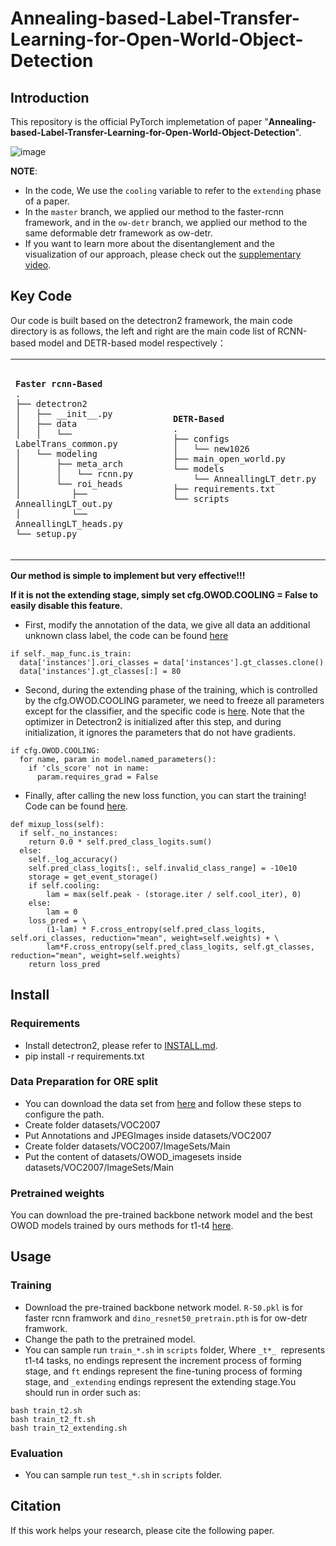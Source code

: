 # Annealing-based-Label-Transfer-Learning-for-Open-World-Object-Detection

## Introduction

This repository is the official PyTorch implemetation of paper "**Annealing-based-Label-Transfer-Learning-for-Open-World-Object-Detection**".

![image](https://github.com/DIG-Beihang/Annealing-based-Label-Transfer-Learning-for-Open-World-Object-Detection/blob/master/docs/AnnealingOWOD.png)
<!---
<p align="center">
  <img src="./docs/framework.gif" alt="framework">
</p>
-->

**NOTE**: 
- In the code, We use the `cooling` variable to refer to the `extending` phase of a paper.
- In the `master` branch, we applied our method to the faster-rcnn framework, and in the `ow-detr` branch, we applied our method to the same deformable detr framework as ow-detr.
- If you want to learn more about the disentanglement and the visualization of our approach, please check out the [supplementary video](https://github.com/DIG-Beihang/Annealing-based-Label-Transfer-Learning-for-Open-World-Object-Detection/blob/master/docs/video%20(4).mp4).

## Key Code

Our code is built based on the detectron2 framework, the main code directory is as follows, the left and right are the main code list of RCNN-based model and DETR-based model respectively： 

<html>
    <table style="width: 100%;">
        <tr>
            <td style="width: 50%;">
                <!--左侧内容-->
                <pre><code>
<strong>Faster rcnn-Based</strong> 
.
├── detectron2
│   ├── __init__.py
│   ├── data
│   │   └── LabelTrans_common.py
│   └── modeling
│       ├── meta_arch
│       │   └── rcnn.py
│       └── roi_heads
│          ├── AnneallingLT_out.py
│          └── AnneallingLT_heads.py
└── setup.py
            </code></pre>
            </td>
            <td style="width: 50%;">
                <!--右侧内容-->
                <pre><code>
<strong>DETR-Based</strong> 
.
├── configs
│   └── new1026
├── main_open_world.py
└── models
    └── AnneallingLT_detr.py
├── requirements.txt
└── scripts
                </code></pre>
            </td>
        </tr>
    </table>
</html>


**Our method is simple to implement but very effective!!!**

**If it is not the extending stage, simply set cfg.OWOD.COOLING = False to easily disable this feature.**
- First, modify the annotation of the data, we give all data an additional unknown class label, the code can be found [here](https://github.com/DIG-Beihang/Annealing-based-Label-Transfer-Learning-for-Open-World-Object-Detection/blob/ade50266435d699ece227192e08a46c26d57784f/detectron2/data/LabelTrans_common.py#L52)
```
if self._map_func.is_train:
  data['instances'].ori_classes = data['instances'].gt_classes.clone()
  data['instances'].gt_classes[:] = 80
```
- Second, during the extending phase of the training, which is controlled by the cfg.OWOD.COOLING parameter, we need to freeze all parameters except for the classifier, and the specific code is [here](https://github.com/DIG-Beihang/ALL-OWOD/blob/c8bfcc8074407370184a48af58e20cdb22aa1aac/detectron2/engine/defaults.py#L285). Note that the optimizer in Detectron2 is initialized after this step, and during initialization, it ignores the parameters that do not have gradients.
```
if cfg.OWOD.COOLING:
  for name, param in model.named_parameters():
    if 'cls_score' not in name:
      param.requires_grad = False
```
- Finally, after calling the new loss function, you can start the training! Code can be found [here](https://github.com/DIG-Beihang/ALL-OWOD/blob/c8bfcc8074407370184a48af58e20cdb22aa1aac/detectron2/modeling/roi_heads/AnneallingLT_out.py#L334).
```
def mixup_loss(self):
  if self._no_instances:
    return 0.0 * self.pred_class_logits.sum()
  else:
    self._log_accuracy()
    self.pred_class_logits[:, self.invalid_class_range] = -10e10
    storage = get_event_storage()
    if self.cooling:
        lam = max(self.peak - (storage.iter / self.cool_iter), 0)
    else:
        lam = 0
    loss_pred = \
        (1-lam) * F.cross_entropy(self.pred_class_logits, self.ori_classes, reduction="mean", weight=self.weights) + \
        lam*F.cross_entropy(self.pred_class_logits, self.gt_classes, reduction="mean", weight=self.weights)
    return loss_pred
```

## Install
### Requirements
- Install detectron2, please refer to [INSTALL.md](./INSTALL.md).
- pip install -r requirements.txt
### Data Preparation for ORE split
- You can download the data set from [here](https://drive.google.com/drive/folders/1S5L-YmIiFMAKTs6nHMorB0Osz5iWI31k) and follow these steps to configure the path.
- Create folder datasets/VOC2007
- Put Annotations and JPEGImages inside datasets/VOC2007
- Create folder datasets/VOC2007/ImageSets/Main
- Put the content of datasets/OWOD_imagesets inside datasets/VOC2007/ImageSets/Main
### Pretrained weights
You can download the pre-trained backbone network model and the best OWOD models trained by ours methods for t1-t4 [here](https://drive.google.com/drive/folders/1baulMVqFWN-Vg_rVKJkkY3t_yAHtuhkJ?usp=sharing).
## Usage
### Training
- Download the pre-trained backbone network model. `R-50.pkl` is for faster rcnn framwork and `dino_resnet50_pretrain.pth` is for ow-detr framwork.
- Change the path to the pretrained model.
- You can sample run `train_*.sh` in `scripts` folder, Where `_t*_ `represents t1-t4 tasks, no endings represent the increment process of forming stage, and `ft` endings represent the fine-tuning process of forming stage, and `_extending` endings represent the extending stage.You should run in order such as:
```
bash train_t2.sh
bash train_t2_ft.sh
bash train_t2_extending.sh
```


### Evaluation
- You can sample run `test_*.sh` in `scripts` folder.

## Citation

If this work helps your research, please cite the following paper.


